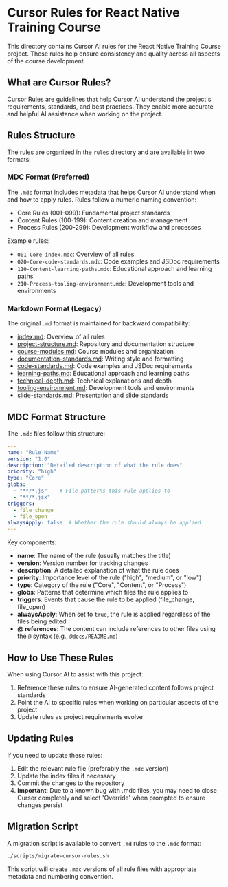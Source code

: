 # Cursor Rules for React Native Training Course

This directory contains Cursor AI rules for the React Native Training Course project. These rules help ensure consistency and quality across all aspects of the course development.

## What are Cursor Rules?

Cursor Rules are guidelines that help Cursor AI understand the project's requirements, standards, and best practices. They enable more accurate and helpful AI assistance when working on the project.

## Rules Structure

The rules are organized in the `rules` directory and are available in two formats:

### MDC Format (Preferred)
The `.mdc` format includes metadata that helps Cursor AI understand when and how to apply rules. Rules follow a numeric naming convention:

- Core Rules (001-099): Fundamental project standards
- Content Rules (100-199): Content creation and management
- Process Rules (200-299): Development workflow and processes

Example rules:
- `001-Core-index.mdc`: Overview of all rules
- `020-Core-code-standards.mdc`: Code examples and JSDoc requirements
- `110-Content-learning-paths.mdc`: Educational approach and learning paths
- `210-Process-tooling-environment.mdc`: Development tools and environments

### Markdown Format (Legacy)
The original `.md` format is maintained for backward compatibility:

- [index.md](./rules/index.md): Overview of all rules
- [project-structure.md](./rules/project-structure.md): Repository and documentation structure
- [course-modules.md](./rules/course-modules.md): Course modules and organization
- [documentation-standards.md](./rules/documentation-standards.md): Writing style and formatting
- [code-standards.md](./rules/code-standards.md): Code examples and JSDoc requirements
- [learning-paths.md](./rules/learning-paths.md): Educational approach and learning paths
- [technical-depth.md](./rules/technical-depth.md): Technical explanations and depth
- [tooling-environment.md](./rules/tooling-environment.md): Development tools and environments
- [slide-standards.md](./rules/slide-standards.md): Presentation and slide standards

## MDC Format Structure

The `.mdc` files follow this structure:

```yaml
---
name: "Rule Name"
version: "1.0"
description: "Detailed description of what the rule does"
priority: "high"
type: "Core"
globs: 
  - "**/*.js"    # File patterns this rule applies to
  - "**/*.jsx"   
triggers:
  - file_change
  - file_open
alwaysApply: false  # Whether the rule should always be applied
---
```

Key components:
- **name**: The name of the rule (usually matches the title)
- **version**: Version number for tracking changes
- **description**: A detailed explanation of what the rule does
- **priority**: Importance level of the rule ("high", "medium", or "low")
- **type**: Category of the rule ("Core", "Content", or "Process")
- **globs**: Patterns that determine which files the rule applies to
- **triggers**: Events that cause the rule to be applied (file_change, file_open)
- **alwaysApply**: When set to `true`, the rule is applied regardless of the files being edited
- **@ references**: The content can include references to other files using the `@` syntax (e.g., `@docs/README.md`)

## How to Use These Rules

When using Cursor AI to assist with this project:

1. Reference these rules to ensure AI-generated content follows project standards
2. Point the AI to specific rules when working on particular aspects of the project
3. Update rules as project requirements evolve

## Updating Rules

If you need to update these rules:

1. Edit the relevant rule file (preferably the `.mdc` version)
2. Update the index files if necessary
3. Commit the changes to the repository
4. **Important**: Due to a known bug with .mdc files, you may need to close Cursor completely and select 'Override' when prompted to ensure changes persist

## Migration Script

A migration script is available to convert `.md` rules to the `.mdc` format:

```bash
./scripts/migrate-cursor-rules.sh
```

This script will create `.mdc` versions of all rule files with appropriate metadata and numbering convention. 